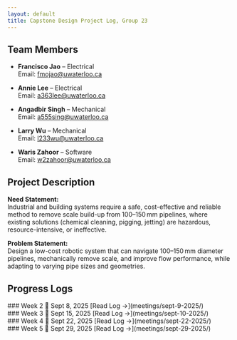 ```yaml
---
layout: default
title: Capstone Design Project Log, Group 23
---
```


## Team Members

- **Francisco Jao** – Electrical  
  Email: fmojao@uwaterloo.ca

- **Annie Lee** – Electrical  
  Email: a363lee@uwaterloo.ca

- **Angadbir Singh** – Mechanical  
  Email: a555sing@uwaterloo.ca

- **Larry Wu** – Mechanical  
  Email: l233wu@uwaterloo.ca

- **Waris Zahoor** – Software  
  Email: w2zahoor@uwaterloo.ca

## Project Description

**Need Statement:**  
Industrial and building systems require a safe, cost-effective and reliable method to remove scale build-up from 100–150 mm pipelines, where existing solutions (chemical cleaning, pigging, jetting) are hazardous, resource-intensive, or ineffective.

**Problem Statement:**  
Design a low-cost robotic system that can navigate 100–150 mm diameter pipelines, mechanically remove scale, and improve flow performance, while adapting to varying pipe sizes and geometries.

## Progress Logs

<div class="log-list">

<div class="log-card">
  ### Week 2  
  📅 Sept 8, 2025  
  [Read Log →](meetings/sept-9-2025/)
</div>

<div class="log-card">
  ### Week 3  
  📅 Sept 15, 2025  
  [Read Log →](meetings/sept-10-2025/)
</div>

<div class="log-card">
  ### Week 4  
  📅 Sept 22, 2025  
  [Read Log →](meetings/sept-22-2025/)
</div>

<div class="log-card">
  ### Week 5  
  📅 Sept 29, 2025  
  [Read Log →](meetings/sept-29-2025/)
</div>

</div>
